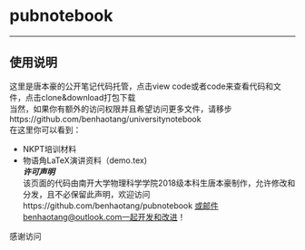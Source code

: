 # pubnotebook
---
## 使用说明
这里是唐本豪的公开笔记代码托管，点击view code或者code来查看代码和文件，点击clone&download打包下载   
当然，如果你有额外的访问权限并且希望访问更多文件，请移步https://github.com/benhaotang/universitynotebook    
在这里你可以看到：
- NKPT培训材料
- 物语角LaTeX演讲资料（demo.tex)       
***许可声明***    
该页面的代码由南开大学物理科学学院2018级本科生唐本豪制作，允许修改和分发，且不必保留此声明，欢迎访问https://github.com/benhaotang/pubnotebook 或邮件benhaotang@outlook.com一起开发和改进！

感谢访问
